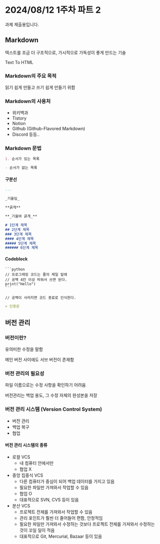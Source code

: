 # 2024/08/12 1주차 파트 2

과제 제출용입니다.

## Markdown

텍스트를 조금 더 구조적으로, 가시적으로 가독성이 좋게 만드는 기술

Text To HTML

### Markdown의 주요 목적

읽기 쉽게 만들고 쓰기 쉽게 만들기 위함

### Markdown의 사용처

- 위키백과
- Tistory
- Notion
- Github (Github-Flavored Markdown)
- Discord
등등..

### Markdown 문법

```markdown
1. 순서가 있는 목록
```

```markdown
- 순서가 없는 목록
```

#### 구분선

```markdown
---
```

```markdown
_기울임_
```

```markdown
**굵게**
```

```markdown
**_기울여 굵게_**
```

```markdown
# 1단계 제목
## 2단계 제목
### 3단계 제목
#### 4단계 제목
##### 5단계 제목
###### 6단계 제목
```

#### Codeblock

    ```python
    // 프로그래밍 코드는 줄의 제일 밑에
    // 공백 4칸 이상 띄워서 쓰면 된다.
    print("Hello")
    ```

    // 공백이 사라지면 코드 종료로 인식한다.

```markdown
> 인용문
```

## 버전 관리

### 버전이란?

유의미한 수정을 말함

메인 버전 사이에도 서브 버전이 존재함

### 버전 관리의 필요성

파일 이름으로는 수정 사항을 확인하기 어려움

버전관리는 백업 용도, 그 수정 자체의 완성본을 저장

### 버전 관리 시스템 (Version Control System)

- 버전 관리
- 백업 복구
- 협업

#### 버전 관리 시스템의 종류

- 로컬 VCS
  - 내 컴퓨터 안에서만
  - 협업 X
- 중앙 집중식 VCS
  - 다른 컴퓨터가 중심이 되어 백업 데이터를 가지고 있음
  - 필요한 파일만 가져와서 작업할 수 있음
  - 협업 O
  - 대표적으로 SVN, CVS 등이 있음
- 분산 VCS
  - 프로젝트 전체를 가져와서 작업할 수 있음
  - 관리 포인트가 훨씬 더 줄어들어 편함, 안정적임
  - 필요한 파일만 가져와서 수정하는 것보다 프로젝트 전체를 가져와서 수정하는 것이 꼬일 일이 적음
  - 대표적으로 Git, Mercurial, Bazaar 등이 있음
